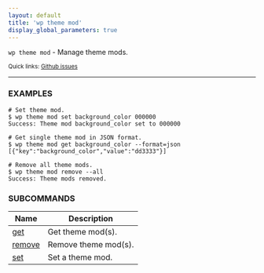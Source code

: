 ```yaml
---
layout: default
title: 'wp theme mod'
display_global_parameters: true
---
```


`wp theme mod` - Manage theme mods.

<small>Quick links: <a href="https://github.com/wp-cli/wp-cli/issues?q=is%3Aopen+label%3Acommand%3Atheme-mod+sort%3Aupdated-desc">Github issues</a></small>

<hr />

### EXAMPLES

    # Set theme mod.
    $ wp theme mod set background_color 000000
    Success: Theme mod background_color set to 000000

    # Get single theme mod in JSON format.
    $ wp theme mod get background_color --format=json
    [{"key":"background_color","value":"dd3333"}]

    # Remove all theme mods.
    $ wp theme mod remove --all
    Success: Theme mods removed.





### SUBCOMMANDS

<table>
	<thead>
	<tr>
		<th>Name</th>
		<th>Description</th>
	</tr>
	</thead>
	<tbody>
		<tr>
			<td><a href="/commands/theme/mod/get/">get</a></td>
			<td>Get theme mod(s).</td>
		</tr>
		<tr>
			<td><a href="/commands/theme/mod/remove/">remove</a></td>
			<td>Remove theme mod(s).</td>
		</tr>
		<tr>
			<td><a href="/commands/theme/mod/set/">set</a></td>
			<td>Set a theme mod.</td>
		</tr>
	</tbody>
</table>
